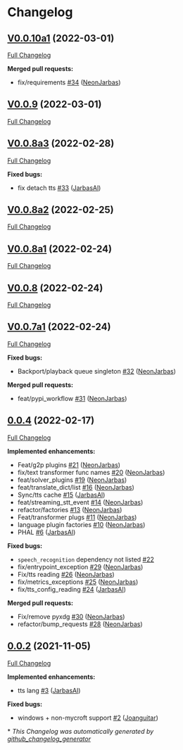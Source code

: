 # Changelog

## [V0.0.10a1](https://github.com/OpenVoiceOS/OVOS-plugin-manager/tree/V0.0.10a1) (2022-03-01)

[Full Changelog](https://github.com/OpenVoiceOS/OVOS-plugin-manager/compare/V0.0.9...V0.0.10a1)

**Merged pull requests:**

- fix/requirements [\#34](https://github.com/OpenVoiceOS/OVOS-plugin-manager/pull/34) ([NeonJarbas](https://github.com/NeonJarbas))

## [V0.0.9](https://github.com/OpenVoiceOS/OVOS-plugin-manager/tree/V0.0.9) (2022-03-01)

[Full Changelog](https://github.com/OpenVoiceOS/OVOS-plugin-manager/compare/V0.0.8a3...V0.0.9)

## [V0.0.8a3](https://github.com/OpenVoiceOS/OVOS-plugin-manager/tree/V0.0.8a3) (2022-02-28)

[Full Changelog](https://github.com/OpenVoiceOS/OVOS-plugin-manager/compare/V0.0.8a2...V0.0.8a3)

**Fixed bugs:**

- fix detach tts [\#33](https://github.com/OpenVoiceOS/OVOS-plugin-manager/pull/33) ([JarbasAl](https://github.com/JarbasAl))

## [V0.0.8a2](https://github.com/OpenVoiceOS/OVOS-plugin-manager/tree/V0.0.8a2) (2022-02-25)

[Full Changelog](https://github.com/OpenVoiceOS/OVOS-plugin-manager/compare/V0.0.8a1...V0.0.8a2)

## [V0.0.8a1](https://github.com/OpenVoiceOS/OVOS-plugin-manager/tree/V0.0.8a1) (2022-02-24)

[Full Changelog](https://github.com/OpenVoiceOS/OVOS-plugin-manager/compare/V0.0.8...V0.0.8a1)

## [V0.0.8](https://github.com/OpenVoiceOS/OVOS-plugin-manager/tree/V0.0.8) (2022-02-24)

[Full Changelog](https://github.com/OpenVoiceOS/OVOS-plugin-manager/compare/V0.0.7a1...V0.0.8)

## [V0.0.7a1](https://github.com/OpenVoiceOS/OVOS-plugin-manager/tree/V0.0.7a1) (2022-02-24)

[Full Changelog](https://github.com/OpenVoiceOS/OVOS-plugin-manager/compare/0.0.4...V0.0.7a1)

**Fixed bugs:**

- Backport/playback queue singleton [\#32](https://github.com/OpenVoiceOS/OVOS-plugin-manager/pull/32) ([NeonJarbas](https://github.com/NeonJarbas))

**Merged pull requests:**

- feat/pypi\_workflow [\#31](https://github.com/OpenVoiceOS/OVOS-plugin-manager/pull/31) ([NeonJarbas](https://github.com/NeonJarbas))

## [0.0.4](https://github.com/OpenVoiceOS/OVOS-plugin-manager/tree/0.0.4) (2022-02-17)

[Full Changelog](https://github.com/OpenVoiceOS/OVOS-plugin-manager/compare/0.0.2...0.0.4)

**Implemented enhancements:**

- Feat/g2p plugins [\#21](https://github.com/OpenVoiceOS/OVOS-plugin-manager/pull/21) ([NeonJarbas](https://github.com/NeonJarbas))
- fix/text transformer func names [\#20](https://github.com/OpenVoiceOS/OVOS-plugin-manager/pull/20) ([NeonJarbas](https://github.com/NeonJarbas))
- feat/solver\_plugins [\#19](https://github.com/OpenVoiceOS/OVOS-plugin-manager/pull/19) ([NeonJarbas](https://github.com/NeonJarbas))
- feat/translate\_dict/list [\#16](https://github.com/OpenVoiceOS/OVOS-plugin-manager/pull/16) ([NeonJarbas](https://github.com/NeonJarbas))
- Sync/tts cache [\#15](https://github.com/OpenVoiceOS/OVOS-plugin-manager/pull/15) ([JarbasAl](https://github.com/JarbasAl))
- feat/streaming\_stt\_event [\#14](https://github.com/OpenVoiceOS/OVOS-plugin-manager/pull/14) ([NeonJarbas](https://github.com/NeonJarbas))
- refactor/factories [\#13](https://github.com/OpenVoiceOS/OVOS-plugin-manager/pull/13) ([NeonJarbas](https://github.com/NeonJarbas))
- Feat/transformer plugs [\#11](https://github.com/OpenVoiceOS/OVOS-plugin-manager/pull/11) ([NeonJarbas](https://github.com/NeonJarbas))
- language plugin factories [\#10](https://github.com/OpenVoiceOS/OVOS-plugin-manager/pull/10) ([NeonJarbas](https://github.com/NeonJarbas))
- PHAL [\#6](https://github.com/OpenVoiceOS/OVOS-plugin-manager/pull/6) ([JarbasAl](https://github.com/JarbasAl))

**Fixed bugs:**

- `speech_recognition` dependency not listed [\#22](https://github.com/OpenVoiceOS/OVOS-plugin-manager/issues/22)
- fix/entrypoint\_exception [\#29](https://github.com/OpenVoiceOS/OVOS-plugin-manager/pull/29) ([NeonJarbas](https://github.com/NeonJarbas))
- Fix/tts reading [\#26](https://github.com/OpenVoiceOS/OVOS-plugin-manager/pull/26) ([NeonJarbas](https://github.com/NeonJarbas))
- fix/metrics\_exceptions [\#25](https://github.com/OpenVoiceOS/OVOS-plugin-manager/pull/25) ([NeonJarbas](https://github.com/NeonJarbas))
- fix/tts\_config\_reading [\#24](https://github.com/OpenVoiceOS/OVOS-plugin-manager/pull/24) ([JarbasAl](https://github.com/JarbasAl))

**Merged pull requests:**

- Fix/remove pyxdg [\#30](https://github.com/OpenVoiceOS/OVOS-plugin-manager/pull/30) ([NeonJarbas](https://github.com/NeonJarbas))
- refactor/bump\_requests [\#28](https://github.com/OpenVoiceOS/OVOS-plugin-manager/pull/28) ([NeonJarbas](https://github.com/NeonJarbas))

## [0.0.2](https://github.com/OpenVoiceOS/OVOS-plugin-manager/tree/0.0.2) (2021-11-05)

[Full Changelog](https://github.com/OpenVoiceOS/OVOS-plugin-manager/compare/c73ba5973781e871f9434113b84bd5d2845ae1d6...0.0.2)

**Implemented enhancements:**

- tts lang [\#3](https://github.com/OpenVoiceOS/OVOS-plugin-manager/pull/3) ([JarbasAl](https://github.com/JarbasAl))

**Fixed bugs:**

- windows + non-mycroft support [\#2](https://github.com/OpenVoiceOS/OVOS-plugin-manager/pull/2) ([Joanguitar](https://github.com/Joanguitar))



\* *This Changelog was automatically generated by [github_changelog_generator](https://github.com/github-changelog-generator/github-changelog-generator)*
